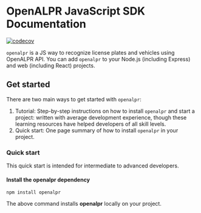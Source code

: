 # OpenALPR JavaScript SDK Documentation
[![codecov](https://codecov.io/gh/multei/openalpr/branch/master/graph/badge.svg)](https://codecov.io/gh/multei/openalpr)

`openalpr` is a JS way to recognize license plates and vehicles using OpenALPR API.
You can add `openalpr` to your Node.js (including Express) and web (including React) projects.

## Get started

There are two main ways to get started with `openalpr`:

1. Tutorial: Step-by-step instructions on how to install `openalpr` and start a project: written with average development experience, though these learning resources have helped developers of all skill levels.
2. Quick start: One page summary of how to install `openalpr` in your project.

### Quick start

This quick start is intended for intermediate to advanced developers.

#### Install the openalpr dependency

```shell
npm install openalpr
```

The above command installs **openalpr** locally on your project.
